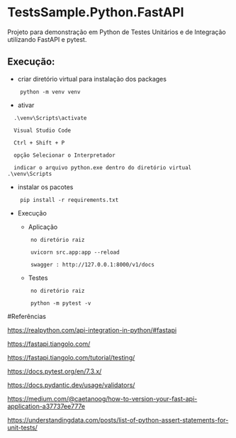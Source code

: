 # TestsSample.Python.FastAPI

Projeto para demonstração em Python de Testes Unitários e de Integração utilizando FastAPI e pytest.

## Execução:

- criar diretório virtual para instalação dos packages
```
    python -m venv venv
```
- ativar
```
  .\venv\Scripts\activate

  Visual Studio Code

  Ctrl + Shift + P

  opção Selecionar o Interpretador 

  indicar o arquivo python.exe dentro do diretório virtual .\venv\Scripts
```
- instalar os pacotes
```
    pip install -r requirements.txt
```
- Execução 

  - Aplicação
  ```
      no diretório raiz
    
      uvicorn src.app:app --reload
      
      swagger : http://127.0.0.1:8000/v1/docs
  ```
  - Testes
  ```
      no diretório raiz
    
      python -m pytest -v
  ```

#Referências

https://realpython.com/api-integration-in-python/#fastapi

https://fastapi.tiangolo.com/

https://fastapi.tiangolo.com/tutorial/testing/

https://docs.pytest.org/en/7.3.x/

https://docs.pydantic.dev/usage/validators/

https://medium.com/@caetanoog/how-to-version-your-fast-api-application-a37737ee777e

https://understandingdata.com/posts/list-of-python-assert-statements-for-unit-tests/

